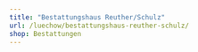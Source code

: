 ```yaml
---
title: "Bestattungshaus Reuther/Schulz"
url: /luechow/bestattungshaus-reuther-schulz/
shop: Bestattungen
---
```

